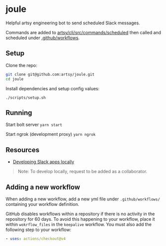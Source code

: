 # joule

Helpful artsy engineering bot to send scheduled Slack messages.

Commands are added to [artsy/cli/src/commands/scheduled](https://github.com/artsy/cli/tree/main/src/commands/scheduled) then called and scheduled under [.github/workflows](.github/workflows).

## Setup

Clone the repo:

```sh
git clone git@github.com:artsy/joule.git
cd joule
```

Install dependencies and setup config values:

```
./scripts/setup.sh
```

## Running

Start bolt server
`yarn start`

Start ngrok (development proxy)
`yarn ngrok`

## Resources

- [Developing Slack apps locally](https://slack.dev/node-slack-sdk/tutorials/local-development)

> Note: To develop locally, request to be added as a collaborator.

## Adding a new workflow

When adding a new workflow, add a new yml file under `.github/workflows/` containing your workflow definition.

GitHub disables workflows within a repository if there is no activity in the repository for 60 days.
To avoid this happening to your workflow, place it within `wokrflow_files` in the `keepalive` workflow.
You must also add the following step to your workflow:

```yaml
- uses: actions/checkout@v4
```
